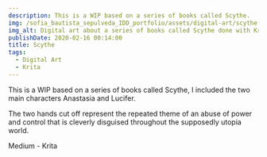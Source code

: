 ```yaml
---
description: This is a WIP based on a series of books called Scythe.
img: /sofia_bautista_sepulveda_IDD_portfolio/assets/digital-art/scythe.png
img_alt: Digital art about a series of books called Scythe done with Krita
publishDate: 2020-02-16 00:14:00
title: Scythe
tags:
  - Digital Art
  - Krita
---
```


This is a WIP based on a series of books called Scythe, I included the two main
characters Anastasia and Lucifer.

The two hands cut off represent the repeated theme of an abuse of power and
control that is cleverly disguised throughout the supposedly utopia world.

Medium - Krita
